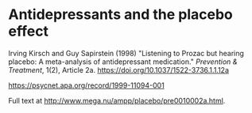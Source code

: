 # Antidepressants and the placebo effect

Irving Kirsch and Guy Sapirstein (1998) "Listening to Prozac but hearing
placebo: A meta-analysis of antidepressant medication." *Prevention
& Treatment*, 1(2), Article 2a. <https://doi.org/10.1037/1522-3736.1.1.12a>

<https://psycnet.apa.org/record/1999-11094-001>

Full text at <http://www.mega.nu/ampp/placebo/pre0010002a.html>.
